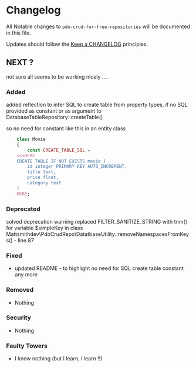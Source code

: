 # Changelog

All Notable changes to `pdo-crud-for-free-repositories` will be documented in this file.

Updates should follow the [Keep a CHANGELOG](http://keepachangelog.com/) principles.

## NEXT ?
not sure all seems to be working nicely ....

### Added
added reflection to infer SQL to create table from property types, if no SQL provided as constant or as argument to  DatabaseTableRepository::createTable()

so no need for constant like this in an entity class

```php
    class Movie
    {
        const CREATE_TABLE_SQL =
    <<<HERE
    CREATE TABLE IF NOT EXISTS movie (
        id integer PRIMARY KEY AUTO_INCREMENT,
        title text,
        price float,
        category text
    )
    HERE;
```

### Deprecated
solved deprecation warning
replaced FILTER_SANITIZE_STRING with trim() for variable $simpleKey
in class  Mattsmithdev\PdoCrudRepo\DatatbaseUtility::removeNamespacesFromKeys() - line 87

### Fixed
- updated README - to highlight no need for SQL create table constant any more

### Removed
- Nothing

### Security
- Nothing

### Faulty Towers
- I know nothing (but I learn, I learn !!)
